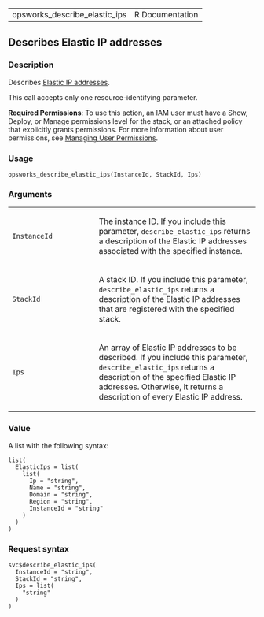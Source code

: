 <table style="width: 100%;">
<tbody>
<tr class="odd">
<td>opsworks_describe_elastic_ips</td>
<td style="text-align: right;">R Documentation</td>
</tr>
</tbody>
</table>

## Describes Elastic IP addresses

### Description

Describes [Elastic IP
addresses](https://docs.aws.amazon.com/AWSEC2/latest/UserGuide/elastic-ip-addresses-eip.html).

This call accepts only one resource-identifying parameter.

**Required Permissions**: To use this action, an IAM user must have a
Show, Deploy, or Manage permissions level for the stack, or an attached
policy that explicitly grants permissions. For more information about
user permissions, see [Managing User
Permissions](https://docs.aws.amazon.com/opsworks/latest/userguide/opsworks-security-users.html).

### Usage

    opsworks_describe_elastic_ips(InstanceId, StackId, Ips)

### Arguments

<table>
<colgroup>
<col style="width: 35%" />
<col style="width: 65%" />
</colgroup>
<tbody>
<tr class="odd">
<td><code
id="opsworks_describe_elastic_ips_:_InstanceId">InstanceId</code></td>
<td><p>The instance ID. If you include this parameter,
<code>describe_elastic_ips</code> returns a description of the Elastic
IP addresses associated with the specified instance.</p></td>
</tr>
<tr class="even">
<td><code
id="opsworks_describe_elastic_ips_:_StackId">StackId</code></td>
<td><p>A stack ID. If you include this parameter,
<code>describe_elastic_ips</code> returns a description of the Elastic
IP addresses that are registered with the specified stack.</p></td>
</tr>
<tr class="odd">
<td><code id="opsworks_describe_elastic_ips_:_Ips">Ips</code></td>
<td><p>An array of Elastic IP addresses to be described. If you include
this parameter, <code>describe_elastic_ips</code> returns a description
of the specified Elastic IP addresses. Otherwise, it returns a
description of every Elastic IP address.</p></td>
</tr>
</tbody>
</table>

### Value

A list with the following syntax:

    list(
      ElasticIps = list(
        list(
          Ip = "string",
          Name = "string",
          Domain = "string",
          Region = "string",
          InstanceId = "string"
        )
      )
    )

### Request syntax

    svc$describe_elastic_ips(
      InstanceId = "string",
      StackId = "string",
      Ips = list(
        "string"
      )
    )
